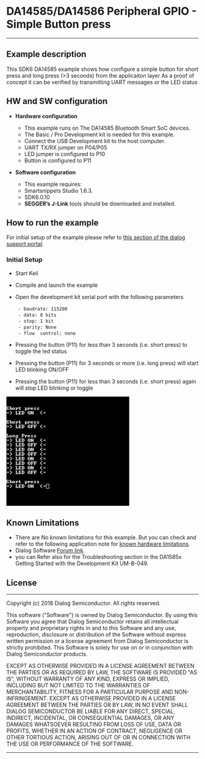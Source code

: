 # DA14585/DA14586 Peripheral GPIO - Simple Button press

---


## Example description

This SDK6 DA14585 example shows how configure a simple button for short press and long press (>3 seconds)
from the applicaiton layer 
As a proof of concept it can be verified by transmitting UART messages or the LED status

## HW and SW configuration


* **Hardware configuration**

	- This example runs on The DA14585 Bluetooth Smart SoC devices.
	- The Basic / Pro Development kit is needed for this example.
	- Connect the USB Development kit to the host computer.
	- UART TX/RX jumper on P04/P05
	- LED jumper is configured to P10
	- Button is configured to P11

* **Software configuration**

	- This example requires:
    * Smartsnippets Studio 1.6.3.
    * SDK6.0.10
	- **SEGGER’s J-Link** tools should be downloaded and installed.

## How to run the example

For initial setup of the example please refer to [this section of the dialog support portal](https://support.dialog-semiconductor.com/resource/da1458x-example-setup).

### Initial Setup

 - Start Keil
 - Compile and launch the example
 - Open the development kit serial port with the following parameters

		- baudrate: 115200
		- data: 8 bits
		- stop: 1 bit
		- parity: None
		- flow  control: none

 - Pressing the button (P11) for less than 3 seconds (i.e. short press) to toggle the led status
 - Pressing the button (P11) for 3 seconds or more (i.e. long press) will start LED blinking ON/OFF
 - Pressing the button (P11) for less than 3 seconds (i.e. short press) again will stop LED blinking or toggle

![uart_data](assets/uart_data.png)



## Known Limitations


- There are No known limitations for this example. But you can check and refer to the following application note for
[known hardware limitations](https://support.dialog-semiconductor.com/system/files/resources/DA1458x-KnownLimitations_2018_02_06.pdf "known hardware limitations").
- Dialog Software [Forum link](https://support.dialog-semiconductor.com/forums).
- you can Refer also for the Troubleshooting section in the DA1585x Getting Started with the Development Kit UM-B-049.


## License


**************************************************************************************

 Copyright (c) 2018 Dialog Semiconductor. All rights reserved.

 This software ("Software") is owned by Dialog Semiconductor. By using this Software
 you agree that Dialog Semiconductor retains all intellectual property and proprietary
 rights in and to this Software and any use, reproduction, disclosure or distribution
 of the Software without express written permission or a license agreement from Dialog
 Semiconductor is strictly prohibited. This Software is solely for use on or in
 conjunction with Dialog Semiconductor products.

 EXCEPT AS OTHERWISE PROVIDED IN A LICENSE AGREEMENT BETWEEN THE PARTIES OR AS
 REQUIRED BY LAW, THE SOFTWARE IS PROVIDED "AS IS", WITHOUT WARRANTY OF ANY KIND,
 EXPRESS OR IMPLIED, INCLUDING BUT NOT LIMITED TO THE WARRANTIES OF MERCHANTABILITY,
 FITNESS FOR A PARTICULAR PURPOSE AND NON-INFRINGEMENT. EXCEPT AS OTHERWISE PROVIDED
 IN A LICENSE AGREEMENT BETWEEN THE PARTIES OR BY LAW, IN NO EVENT SHALL DIALOG
 SEMICONDUCTOR BE LIABLE FOR ANY DIRECT, SPECIAL, INDIRECT, INCIDENTAL, OR
 CONSEQUENTIAL DAMAGES, OR ANY DAMAGES WHATSOEVER RESULTING FROM LOSS OF USE, DATA OR
 PROFITS, WHETHER IN AN ACTION OF CONTRACT, NEGLIGENCE OR OTHER TORTIOUS ACTION,
 ARISING OUT OF OR IN CONNECTION WITH THE USE OR PERFORMANCE OF THE SOFTWARE.

**************************************************************************************
